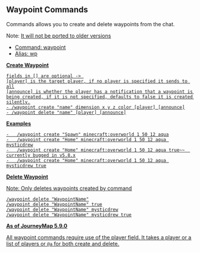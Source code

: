 ## **Waypoint Commands**

Commands allows you to create and delete waypoints from the chat.

Note: <u>It will not be ported to older versions<u>

- Command: waypoint
- Alias: wp

**Create Waypoint**

```
fields in [] are optional -> 
[player] is the target player, if no player is specified it sends to all
[announce] is whether the player has a notification that a waypoint is being created, if it is not specified, defaults to false it is created silently.
- /waypoint create "name" dimension x y z color [player] [announce]
- /waypoint delete "name" [player] [announce]
```

**Examples**

```
-   /waypoint create "Spawn" minecraft:overworld 1 50 12 aqua
-   /waypoint create "Home" minecraft:overworld 1 50 12 aqua mysticdrew
-   /waypoint create "Home" minecraft:overworld 1 50 12 aqua true~~  currently bugged in v5.8.x
-   /waypoint create "Home" minecraft:overworld 1 50 12 aqua mysticdrew true
```

**Delete Waypoint**

Note: <u>Only deletes waypoints created by command<u>

```
/waypoint delete "WaypointName"
/waypoint delete "WaypointName" true
/waypoint delete "WaypointName" mysticdrew
/waypoint delete "WaypointName" mysticdrew true
```

**As of JourneyMap 5.9.0**

All waypoint commands require use of the player field. It takes a player or a list of players or `@a` for both create and delete.